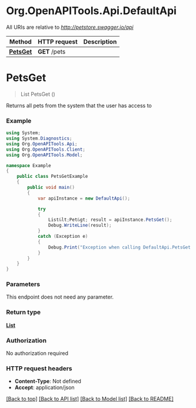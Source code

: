 # Org.OpenAPITools.Api.DefaultApi

All URIs are relative to *http://petstore.swagger.io/api*

Method | HTTP request | Description
------------- | ------------- | -------------
[**PetsGet**](DefaultApi.md#petsget) | **GET** /pets | 


<a name="petsget"></a>
# **PetsGet**
> List<Pet> PetsGet ()



Returns all pets from the system that the user has access to

### Example
```csharp
using System;
using System.Diagnostics;
using Org.OpenAPITools.Api;
using Org.OpenAPITools.Client;
using Org.OpenAPITools.Model;

namespace Example
{
    public class PetsGetExample
    {
        public void main()
        {
            var apiInstance = new DefaultApi();

            try
            {
                List&lt;Pet&gt; result = apiInstance.PetsGet();
                Debug.WriteLine(result);
            }
            catch (Exception e)
            {
                Debug.Print("Exception when calling DefaultApi.PetsGet: " + e.Message );
            }
        }
    }
}
```

### Parameters
This endpoint does not need any parameter.

### Return type

[**List<Pet>**](Pet.md)

### Authorization

No authorization required

### HTTP request headers

 - **Content-Type**: Not defined
 - **Accept**: application/json

[[Back to top]](#) [[Back to API list]](../README.md#documentation-for-api-endpoints) [[Back to Model list]](../README.md#documentation-for-models) [[Back to README]](../README.md)

